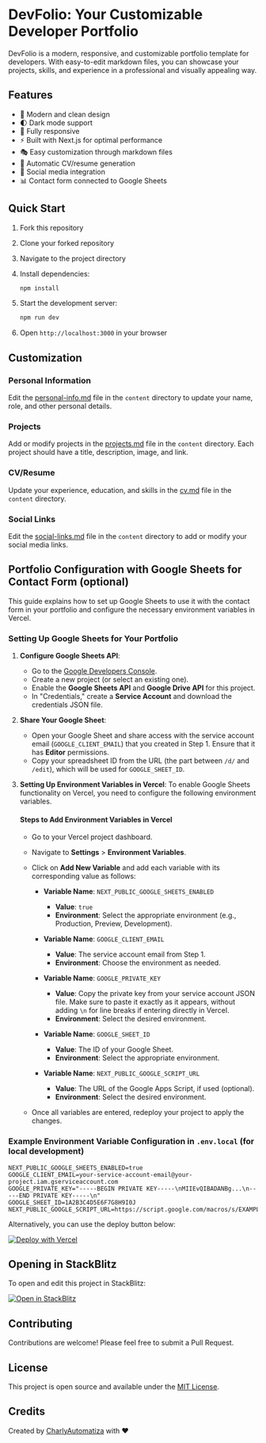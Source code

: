 # DevFolio: Your Customizable Developer Portfolio

DevFolio is a modern, responsive, and customizable portfolio template for developers. With easy-to-edit markdown files, you can showcase your projects, skills, and experience in a professional and visually appealing way.

## Features

- 🎨 Modern and clean design
- 🌓 Dark mode support
- 📱 Fully responsive
- ⚡ Built with Next.js for optimal performance
- 🎭 Easy customization through markdown files
- 📄 Automatic CV/resume generation
- 🔗 Social media integration
- 📊 Contact form connected to Google Sheets

## Quick Start

1. Fork this repository
2. Clone your forked repository
3. Navigate to the project directory
4. Install dependencies:

   ```bash
   npm install
   ```

5. Start the development server:

   ```bash
   npm run dev
   ```

6. Open `http://localhost:3000` in your browser

## Customization

### Personal Information

Edit the [personal-info.md](./src/content/personal-info.md) file in the `content` directory to update your name, role, and other personal details.

### Projects

Add or modify projects in the [projects.md](./src/content/projects.md) file in the `content` directory. Each project should have a title, description, image, and link.

### CV/Resume

Update your experience, education, and skills in the [cv.md](./src/content/cv.md) file in the `content` directory.

### Social Links

Edit the [social-links.md](./src/content/social-links.md) file in the `content` directory to add or modify your social media links.

## Portfolio Configuration with Google Sheets for Contact Form (optional)

This guide explains how to set up Google Sheets to use it with the contact form in your portfolio and configure the necessary environment variables in Vercel.

### Setting Up Google Sheets for Your Portfolio

1. **Configure Google Sheets API**:
   - Go to the [Google Developers Console](https://console.developers.google.com/).
   - Create a new project (or select an existing one).
   - Enable the **Google Sheets API** and **Google Drive API** for this project.
   - In "Credentials," create a **Service Account** and download the credentials JSON file.

2. **Share Your Google Sheet**:
   - Open your Google Sheet and share access with the service account email (`GOOGLE_CLIENT_EMAIL`) that you created in Step 1. Ensure that it has **Editor** permissions.
   - Copy your spreadsheet ID from the URL (the part between `/d/` and `/edit`), which will be used for `GOOGLE_SHEET_ID`.

3. **Setting Up Environment Variables in Vercel**:
   To enable Google Sheets functionality on Vercel, you need to configure the following environment variables.

   #### Steps to Add Environment Variables in Vercel

   - Go to your Vercel project dashboard.
   - Navigate to **Settings** > **Environment Variables**.
   - Click on **Add New Variable** and add each variable with its corresponding value as follows:

     - **Variable Name**: `NEXT_PUBLIC_GOOGLE_SHEETS_ENABLED`
       - **Value**: `true`
       - **Environment**: Select the appropriate environment (e.g., Production, Preview, Development).

     - **Variable Name**: `GOOGLE_CLIENT_EMAIL`
       - **Value**: The service account email from Step 1.
       - **Environment**: Choose the environment as needed.

     - **Variable Name**: `GOOGLE_PRIVATE_KEY`
       - **Value**: Copy the private key from your service account JSON file. Make sure to paste it exactly as it appears, without adding `\n` for line breaks if entering directly in Vercel.
       - **Environment**: Select the desired environment.

     - **Variable Name**: `GOOGLE_SHEET_ID`
       - **Value**: The ID of your Google Sheet.
       - **Environment**: Select the appropriate environment.

     - **Variable Name**: `NEXT_PUBLIC_GOOGLE_SCRIPT_URL`
       - **Value**: The URL of the Google Apps Script, if used (optional).
       - **Environment**: Select the desired environment.

   - Once all variables are entered, redeploy your project to apply the changes.

### Example Environment Variable Configuration in `.env.local` (for local development)

```env
NEXT_PUBLIC_GOOGLE_SHEETS_ENABLED=true
GOOGLE_CLIENT_EMAIL=your-service-account-email@your-project.iam.gserviceaccount.com
GOOGLE_PRIVATE_KEY="-----BEGIN PRIVATE KEY-----\nMIIEvQIBADANBg...\n-----END PRIVATE KEY-----\n"
GOOGLE_SHEET_ID=1A2B3C4D5E6F7G8H9I0J
NEXT_PUBLIC_GOOGLE_SCRIPT_URL=https://script.google.com/macros/s/EXAMPLE_SCRIPT_ID/exec
```

Alternatively, you can use the deploy button below:

[![Deploy with Vercel](https://vercel.com/button)](https://vercel.com/import/project?template=https://github.com/charlyautomatiza/devfolio)

## Opening in StackBlitz

To open and edit this project in StackBlitz:

[![Open in StackBlitz](https://developer.stackblitz.com/img/open_in_stackblitz.svg)](https://stackblitz.com/github/charlyautomatiza/devfolio)

## Contributing

Contributions are welcome! Please feel free to submit a Pull Request.

## License

This project is open source and available under the [MIT License](LICENSE).

## Credits

Created by [CharlyAutomatiza](https://charlyautomatiza.tech/) with ❤️
